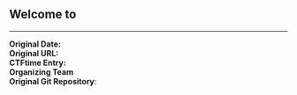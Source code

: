 ## Welcome to 

---
**Original Date:**<br>
**Original URL:** []()<br>
**CTFtime Entry:** []()<br>
**Organizing Team** []()<br>
**Original Git Repository**: []()<br>
